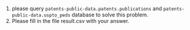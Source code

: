 1. please query `patents-public-data.patents.publications` and `patents-public-data.uspto_peds` database to solve this problem.
2. Please fill in the file result.csv with your answer.
